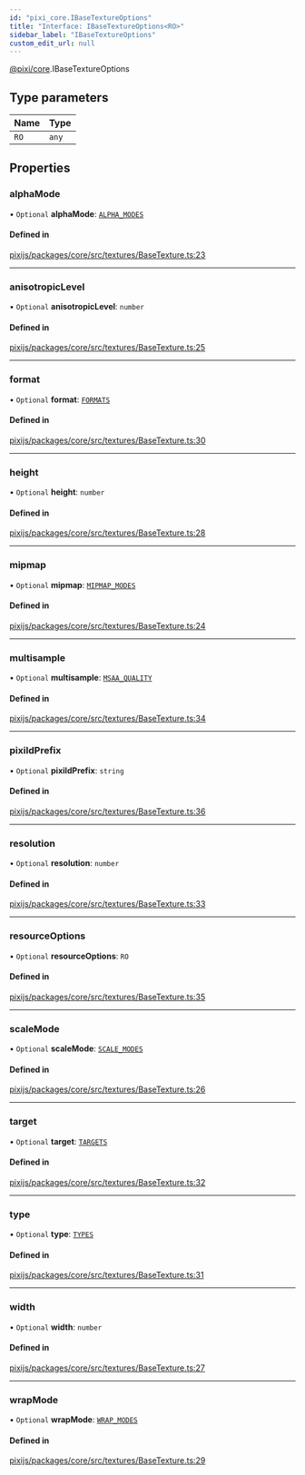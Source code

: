 ```yaml
---
id: "pixi_core.IBaseTextureOptions"
title: "Interface: IBaseTextureOptions<RO>"
sidebar_label: "IBaseTextureOptions"
custom_edit_url: null
---
```


[@pixi/core](../modules/pixi_core.md).IBaseTextureOptions

## Type parameters

| Name | Type |
| :------ | :------ |
| `RO` | `any` |

## Properties

### alphaMode

• `Optional` **alphaMode**: [`ALPHA_MODES`](../enums/pixi_core.ALPHA_MODES.md)

#### Defined in

[pixijs/packages/core/src/textures/BaseTexture.ts:23](https://github.com/pixijs/pixijs/blob/2194fe5c5/packages/core/src/textures/BaseTexture.ts#L23)

___

### anisotropicLevel

• `Optional` **anisotropicLevel**: `number`

#### Defined in

[pixijs/packages/core/src/textures/BaseTexture.ts:25](https://github.com/pixijs/pixijs/blob/2194fe5c5/packages/core/src/textures/BaseTexture.ts#L25)

___

### format

• `Optional` **format**: [`FORMATS`](../enums/pixi_core.FORMATS.md)

#### Defined in

[pixijs/packages/core/src/textures/BaseTexture.ts:30](https://github.com/pixijs/pixijs/blob/2194fe5c5/packages/core/src/textures/BaseTexture.ts#L30)

___

### height

• `Optional` **height**: `number`

#### Defined in

[pixijs/packages/core/src/textures/BaseTexture.ts:28](https://github.com/pixijs/pixijs/blob/2194fe5c5/packages/core/src/textures/BaseTexture.ts#L28)

___

### mipmap

• `Optional` **mipmap**: [`MIPMAP_MODES`](../enums/pixi_core.MIPMAP_MODES.md)

#### Defined in

[pixijs/packages/core/src/textures/BaseTexture.ts:24](https://github.com/pixijs/pixijs/blob/2194fe5c5/packages/core/src/textures/BaseTexture.ts#L24)

___

### multisample

• `Optional` **multisample**: [`MSAA_QUALITY`](../enums/pixi_core.MSAA_QUALITY.md)

#### Defined in

[pixijs/packages/core/src/textures/BaseTexture.ts:34](https://github.com/pixijs/pixijs/blob/2194fe5c5/packages/core/src/textures/BaseTexture.ts#L34)

___

### pixiIdPrefix

• `Optional` **pixiIdPrefix**: `string`

#### Defined in

[pixijs/packages/core/src/textures/BaseTexture.ts:36](https://github.com/pixijs/pixijs/blob/2194fe5c5/packages/core/src/textures/BaseTexture.ts#L36)

___

### resolution

• `Optional` **resolution**: `number`

#### Defined in

[pixijs/packages/core/src/textures/BaseTexture.ts:33](https://github.com/pixijs/pixijs/blob/2194fe5c5/packages/core/src/textures/BaseTexture.ts#L33)

___

### resourceOptions

• `Optional` **resourceOptions**: `RO`

#### Defined in

[pixijs/packages/core/src/textures/BaseTexture.ts:35](https://github.com/pixijs/pixijs/blob/2194fe5c5/packages/core/src/textures/BaseTexture.ts#L35)

___

### scaleMode

• `Optional` **scaleMode**: [`SCALE_MODES`](../enums/pixi_core.SCALE_MODES.md)

#### Defined in

[pixijs/packages/core/src/textures/BaseTexture.ts:26](https://github.com/pixijs/pixijs/blob/2194fe5c5/packages/core/src/textures/BaseTexture.ts#L26)

___

### target

• `Optional` **target**: [`TARGETS`](../enums/pixi_core.TARGETS.md)

#### Defined in

[pixijs/packages/core/src/textures/BaseTexture.ts:32](https://github.com/pixijs/pixijs/blob/2194fe5c5/packages/core/src/textures/BaseTexture.ts#L32)

___

### type

• `Optional` **type**: [`TYPES`](../enums/pixi_core.TYPES.md)

#### Defined in

[pixijs/packages/core/src/textures/BaseTexture.ts:31](https://github.com/pixijs/pixijs/blob/2194fe5c5/packages/core/src/textures/BaseTexture.ts#L31)

___

### width

• `Optional` **width**: `number`

#### Defined in

[pixijs/packages/core/src/textures/BaseTexture.ts:27](https://github.com/pixijs/pixijs/blob/2194fe5c5/packages/core/src/textures/BaseTexture.ts#L27)

___

### wrapMode

• `Optional` **wrapMode**: [`WRAP_MODES`](../enums/pixi_core.WRAP_MODES.md)

#### Defined in

[pixijs/packages/core/src/textures/BaseTexture.ts:29](https://github.com/pixijs/pixijs/blob/2194fe5c5/packages/core/src/textures/BaseTexture.ts#L29)
